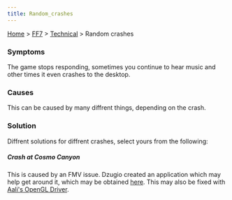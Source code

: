 ```yaml
---
title: Random_crashes
---
```


[Home](../../Main_Page.md) > [FF7](../../FF7.md) > [Technical](../Technical.md) > Random crashes

### Symptoms

The game stops responding, sometimes you continue to hear music and other times it even crashes to the desktop.

### Causes

This can be caused by many diffrent things, depending on the crash.

### Solution

Diffrent solutions for diffrent crashes, select yours from the following:

##### Crash at Cosmo Canyon

This is caused by an FMV issue. Dzugio created an application which may help get around it, which may be obtained [here](http://forums.qhimm.com/index.php?topic=4505.0). This may also be fixed with [Aali's OpenGL Driver](http://forums.qhimm.com/index.php?topic=8306.0).

